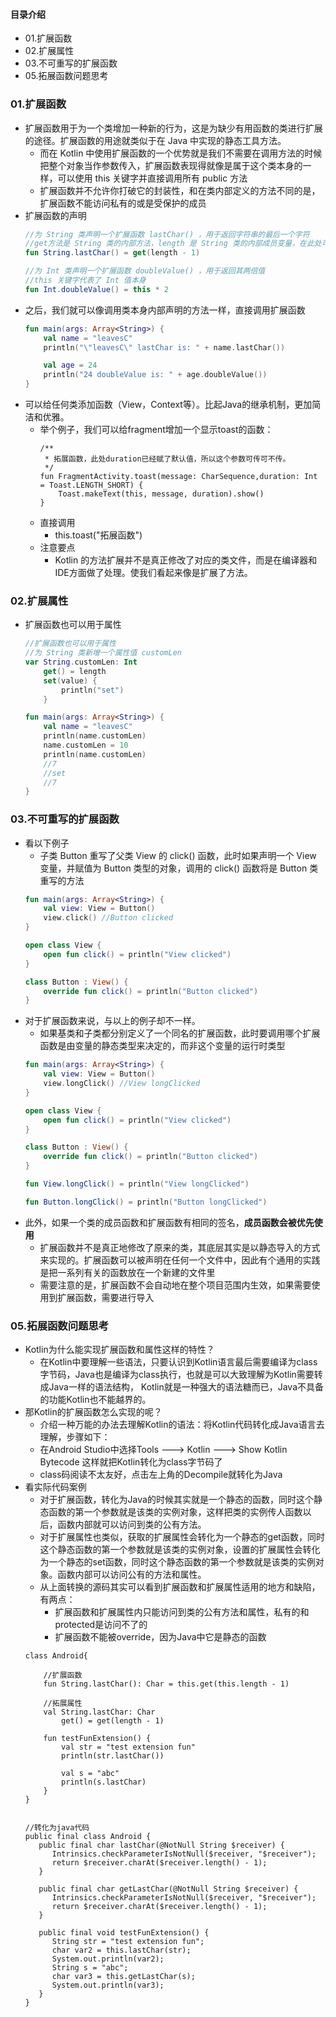 #### 目录介绍
- 01.扩展函数
- 02.扩展属性
- 03.不可重写的扩展函数
- 05.拓展函数问题思考



### 01.扩展函数
- 扩展函数用于为一个类增加一种新的行为，这是为缺少有用函数的类进行扩展的途径。扩展函数的用途就类似于在 Java 中实现的静态工具方法。
    - 而在 Kotlin 中使用扩展函数的一个优势就是我们不需要在调用方法的时候把整个对象当作参数传入，扩展函数表现得就像是属于这个类本身的一样，可以使用 this 关键字并直接调用所有 public 方法
    - 扩展函数并不允许你打破它的封装性，和在类内部定义的方法不同的是，扩展函数不能访问私有的或是受保护的成员
- 扩展函数的声明
    ```kotlin
    //为 String 类声明一个扩展函数 lastChar() ，用于返回字符串的最后一个字符
    //get方法是 String 类的内部方法，length 是 String 类的内部成员变量，在此处可以直接调用
    fun String.lastChar() = get(length - 1)
    
    //为 Int 类声明一个扩展函数 doubleValue() ，用于返回其两倍值
    //this 关键字代表了 Int 值本身
    fun Int.doubleValue() = this * 2
    ```
- 之后，我们就可以像调用类本身内部声明的方法一样，直接调用扩展函数
    ```kotlin
    fun main(args: Array<String>) {
        val name = "leavesC"
        println("\"leavesC\" lastChar is: " + name.lastChar())
    
        val age = 24
        println("24 doubleValue is: " + age.doubleValue())
    }
    ```
- 可以给任何类添加函数（View，Context等）。比起Java的继承机制，更加简洁和优雅。
    - 举个例子，我们可以给fragment增加一个显示toast的函数：
        ```
        /**
         * 拓展函数，此处duration已经赋了默认值，所以这个参数可传可不传。
         */
        fun FragmentActivity.toast(message: CharSequence,duration: Int = Toast.LENGTH_SHORT) {
            Toast.makeText(this, message, duration).show()
        }
        ```
    - 直接调用
        - this.toast("拓展函数")
    - 注意要点
        - Kotlin 的方法扩展并不是真正修改了对应的类文件，而是在编译器和 IDE方面做了处理。使我们看起来像是扩展了方法。







### 02.扩展属性
- 扩展函数也可以用于属性
    ```kotlin
    //扩展函数也可以用于属性
    //为 String 类新增一个属性值 customLen
    var String.customLen: Int
        get() = length
        set(value) {
            println("set")
        }
    
    fun main(args: Array<String>) {
        val name = "leavesC"
        println(name.customLen)
        name.customLen = 10
        println(name.customLen)
        //7
        //set
        //7
    }
    ```



### 03.不可重写的扩展函数
- 看以下例子
    - 子类 Button 重写了父类 View 的 click() 函数，此时如果声明一个 View 变量，并赋值为 Button 类型的对象，调用的 click() 函数将是 Button 类重写的方法
    ```kotlin
    fun main(args: Array<String>) {
        val view: View = Button()
        view.click() //Button clicked
    }
    
    open class View {
        open fun click() = println("View clicked")
    }
    
    class Button : View() {
        override fun click() = println("Button clicked")
    }
    ```
- 对于扩展函数来说，与以上的例子却不一样。
    - 如果基类和子类都分别定义了一个同名的扩展函数，此时要调用哪个扩展函数是由变量的静态类型来决定的，而非这个变量的运行时类型
    ```kotlin
    fun main(args: Array<String>) {
        val view: View = Button()
        view.longClick() //View longClicked
    }
    
    open class View {
        open fun click() = println("View clicked")
    }
    
    class Button : View() {
        override fun click() = println("Button clicked")
    }
    
    fun View.longClick() = println("View longClicked")
    
    fun Button.longClick() = println("Button longClicked")
    ```
- 此外，如果一个类的成员函数和扩展函数有相同的签名，**成员函数会被优先使用**
    - 扩展函数并不是真正地修改了原来的类，其底层其实是以静态导入的方式来实现的。扩展函数可以被声明在任何一个文件中，因此有个通用的实践是把一系列有关的函数放在一个新建的文件里
    - 需要注意的是，扩展函数不会自动地在整个项目范围内生效，如果需要使用到扩展函数，需要进行导入


### 05.拓展函数问题思考
- Kotlin为什么能实现扩展函数和属性这样的特性？
    - 在Kotlin中要理解一些语法，只要认识到Kotlin语言最后需要编译为class字节码，Java也是编译为class执行，也就是可以大致理解为Kotlin需要转成Java一样的语法结构， Kotlin就是一种强大的语法糖而已，Java不具备的功能Kotlin也不能越界的。 
- 那Kotlin的扩展函数怎么实现的呢？
    - 介绍一种万能的办法去理解Kotlin的语法：将Kotlin代码转化成Java语言去理解，步骤如下： 
    - 在Android Studio中选择Tools ---> Kotlin ---> Show Kotlin Bytecode 这样就把Kotlin转化为class字节码了 
    - class码阅读不太友好，点击左上角的Decompile就转化为Java
- 看实际代码案例
    - 对于扩展函数，转化为Java的时候其实就是一个静态的函数，同时这个静态函数的第一个参数就是该类的实例对象，这样把类的实例传人函数以后，函数内部就可以访问到类的公有方法。
    - 对于扩展属性也类似，获取的扩展属性会转化为一个静态的get函数，同时这个静态函数的第一个参数就是该类的实例对象，设置的扩展属性会转化为一个静态的set函数，同时这个静态函数的第一个参数就是该类的实例对象。函数内部可以访问公有的方法和属性。 
    - 从上面转换的源码其实可以看到扩展函数和扩展属性适用的地方和缺陷，有两点：
        - 扩展函数和扩展属性内只能访问到类的公有方法和属性，私有的和protected是访问不了的
        - 扩展函数不能被override，因为Java中它是静态的函数
    ```
    class Android{
    
        //扩展函数
        fun String.lastChar(): Char = this.get(this.length - 1)
    
        //拓展属性
        val String.lastChar: Char
            get() = get(length - 1)
    
        fun testFunExtension() {
            val str = "test extension fun"
            println(str.lastChar())
    
            val s = "abc"
            println(s.lastChar)
        }
    }
    
    
    //转化为java代码
    public final class Android {
       public final char lastChar(@NotNull String $receiver) {
          Intrinsics.checkParameterIsNotNull($receiver, "$receiver");
          return $receiver.charAt($receiver.length() - 1);
       }
    
       public final char getLastChar(@NotNull String $receiver) {
          Intrinsics.checkParameterIsNotNull($receiver, "$receiver");
          return $receiver.charAt($receiver.length() - 1);
       }
    
       public final void testFunExtension() {
          String str = "test extension fun";
          char var2 = this.lastChar(str);
          System.out.println(var2);
          String s = "abc";
          char var3 = this.getLastChar(s);
          System.out.println(var3);
       }
    }
    ```



